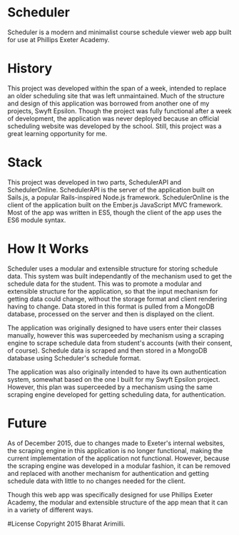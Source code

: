 # Scheduler
Scheduler is a modern and minimalist course schedule viewer web app built for use at Phillips Exeter Academy. 

# History
This project was developed within the span of a week, intended to replace an older scheduling site that was left unmaintained. Much of the structure and design of this application was borrowed from another one of my projects, Swyft Epsilon.
Though the project was fully functional after a week of development, the application was never deployed because an official scheduling website was developed by the school. Still, this project was a great learning opportunity for me.

# Stack
This project was developed in two parts, SchedulerAPI and SchedulerOnline. SchedulerAPI is the server of the application built on Sails.js, a popular Rails-inspired Node.js framework. SchedulerOnline is the client of the application built on the Ember.js JavaScript MVC framework. Most of the app was written in ES5, though the client of the app uses the ES6 module syntax.

# How It Works
Scheduler uses a modular and extensible structure for storing schedule data. This system was built independantly of the mechanism used to get the schedule data for the student. This was to promote a modular and extensible structure for the application, so that the input mechanism for getting data could change, without the storage format and client rendering having to change. Data stored in this format is pulled from a MongoDB database, processed on the server and then is displayed on the client.

The application was originally designed to have users enter their classes manually, however this was superceeded by mechanism using a scraping engine to scrape schedule data from student's accounts (with their consent, of course). Schedule data is scraped and then stored in a MongoDB database using Scheduler's schedule format.

The application was also originally intended to have its own authentication system, somewhat based on the one I built for my Swyft Epsilon project. However, this plan was superceeded by a mechanism using the same scraping engine developed for getting scheduling data, for authentication. 

# Future
As of December 2015, due to changes made to Exeter's internal websites, the scraping engine in this application is no longer functional, making the current implementation of the application not functional. However, because the scraping engine was developed in a modular fashion, it can be removed and replaced with another mechanism for authentication and getting schedule data with little to no changes needed for the client.

Though this web app was specifically designed for use Phillips Exeter Academy, the modular and extensible structure of the app mean that it can in a variety of different ways.

#License
Copyright 2015 Bharat Arimilli.

